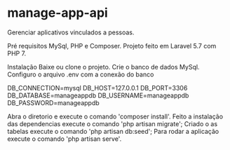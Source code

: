 # manage-app-api
Gerenciar aplicativos vinculados a pessoas.

Pré requisitos MySql, PHP e Composer.
Projeto feito em Laravel 5.7 com PHP 7.

Instalação
Baixe ou clone o projeto.
Crie o banco de dados MySql.
Configuro o arquivo .env com a conexão do banco

DB_CONNECTION=mysql
DB_HOST=127.0.0.1
DB_PORT=3306
DB_DATABASE=manageappdb
DB_USERNAME=manageappdb 
DB_PASSWORD=manageappdb

Abra o diretorio e execute o comando 'composer install'.
Feito a instalação das dependencias execute o comando 'php artisan migrate';
Criado o as tabelas execute o comando 'php artisan db:seed';
Para rodar a aplicação execute o comando 'php artisan serve'.
